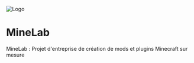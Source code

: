 ![Logo](/Users/gabrieljeanvermeille/Downloads/MineLab_Logo.jpg)
# MineLab
MineLab : Projet d'entreprise de création de mods et plugins Minecraft sur mesure
